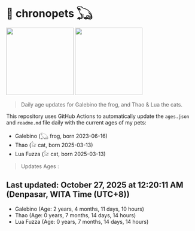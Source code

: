 # 🐾 chronopets 𓆏
<img src="https://github.com/user-attachments/assets/802b3632-7c4b-4232-a3a0-8b1d8fa6f04d" widht=180 height=180 >
<img src="https://github.com/user-attachments/assets/16687005-7ebb-4607-be57-0c8e528fed06" widht=180 height=180 >

> Daily age updates for Galebino the frog, and Thao & Lua the cats.

This repository uses GitHub Actions to automatically update the `ages.json` and `readme.md` file daily with the current ages of my pets: <br>
- Galebino (𓆏 frog, born 2023-06-16)
- Thao (𓃠 cat, born 2025-03-13)
- Lua Fuzza (𓃠 cat, born 2025-03-13)

> Updates Ages :

## Last updated: October 27, 2025 at 12:20:11 AM (Denpasar, WITA Time (UTC+8))

- Galebino (Age: 2 years, 4 months, 11 days, 10 hours)
- Thao (Age: 0 years, 7 months, 14 days, 14 hours)
- Lua Fuzza (Age: 0 years, 7 months, 14 days, 14 hours)

